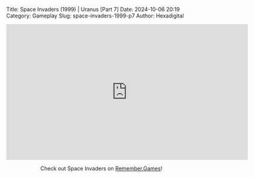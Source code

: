 Title: Space Invaders (1999) | Uranus [Part 7]
Date: 2024-10-06 20:19
Category: Gameplay
Slug: space-invaders-1999-p7
Author: Hexadigital

<center><iframe src="https://www.youtube.com/embed/Nfp0zi_VVhU?feature=oembed" allow="accelerometer; autoplay; encrypted-media; gyroscope; picture-in-picture" width="640" height="360" frameborder="0"></iframe>

Check out Space Invaders on [Remember.Games](https://remember.games/game/8435/space-invaders/)!</center>